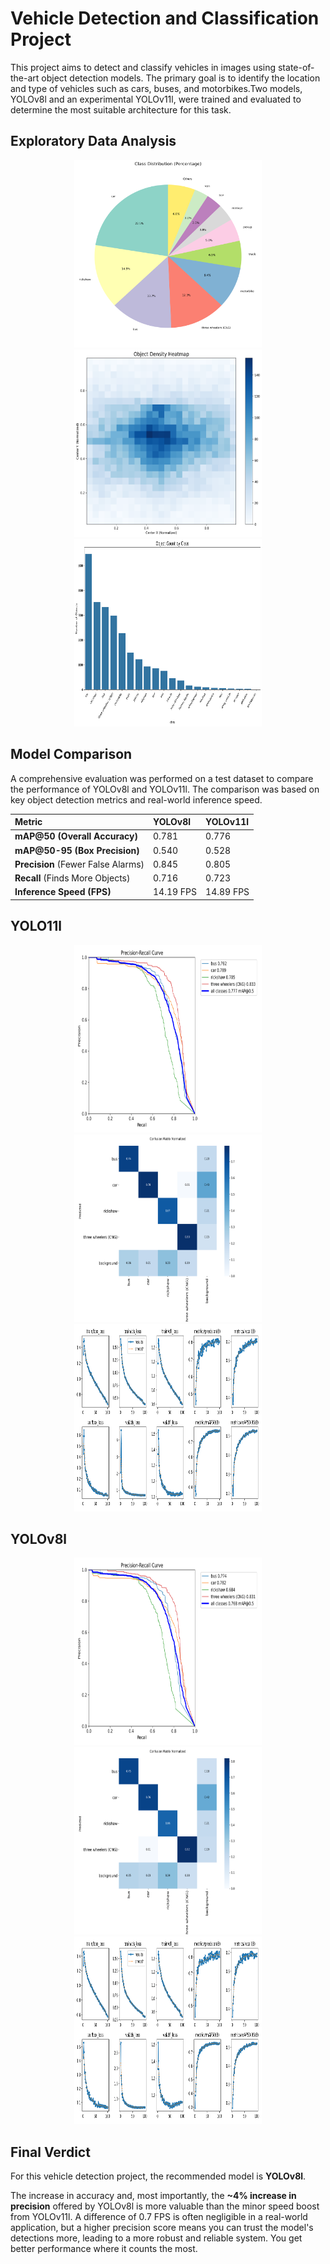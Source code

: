 # Vehicle Detection and Classification Project

This project aims to detect and classify vehicles in images using state-of-the-art object detection models. The primary goal is to identify the location and type of vehicles such as cars, buses, and motorbikes.Two models, YOLOv8l and an experimental YOLOv11l, were trained and evaluated to determine the most suitable architecture for this task.

## Exploratory Data Analysis

<div align="center">
  <img src="./EDA/results/class_distribution.png" alt="Results Visualization" width="300" height="300">
  <img src="./EDA/results/density_heatmap.png" alt="Results Visualization" width="300" height="300">
  <img src="./EDA/results/object_count.png" alt="Results Visualization" width="300" height="300">
</div>

## Model Comparison

A comprehensive evaluation was performed on a test dataset to compare the performance of YOLOv8l and YOLOv11l. The comparison was based on key object detection metrics and real-world inference speed.

| Metric                        | YOLOv8l     | YOLOv11l    |
| :---------------------------- | :---------- | :---------- |
| **mAP@50 (Overall Accuracy)** | 0.781       | 0.776       |
| **mAP@50-95 (Box Precision)** | 0.540       | 0.528       |
| **Precision** (Fewer False Alarms) | 0.845       | 0.805       |
| **Recall** (Finds More Objects)    | 0.716       | 0.723       |
| **Inference Speed (FPS)** | 14.19 FPS   | 14.89 FPS   |

## YOLO11l

<div align="center">
  <img src="./Evals/yolo11l/BoxPR_curve.png" alt="Results Visualization" width="300" height="300">
  <img src="./Evals/yolo11l/confusion_matrix_normalized.png" alt="Results Visualization" width="300" height="300">
  <img src="Evals/yolo11l/results.png" alt="Results Visualization" width="300" height="300">
</div>

## YOLOv8l

<div align="center">
  <img src="./Evals/yolov8l/BoxPR_curve.png" alt="Results Visualization" width="300" height="300">
  <img src="./Evals/yolov8l/confusion_matrix_normalized.png" alt="Results Visualization" width="300" height="300">
  <img src="Evals/yolov8l/results.png" alt="Results Visualization" width="300" height="300">
</div>

## Final Verdict

For this vehicle detection project, the recommended model is **YOLOv8l**.

The increase in accuracy and, most importantly, the **~4% increase in precision** offered by YOLOv8l is more valuable than the minor speed boost from YOLOv11l.
A difference of 0.7 FPS is often negligible in a real-world application, but a higher precision score means you can trust the model's detections more, leading to a more robust and reliable system. You get better performance where it counts the most.

